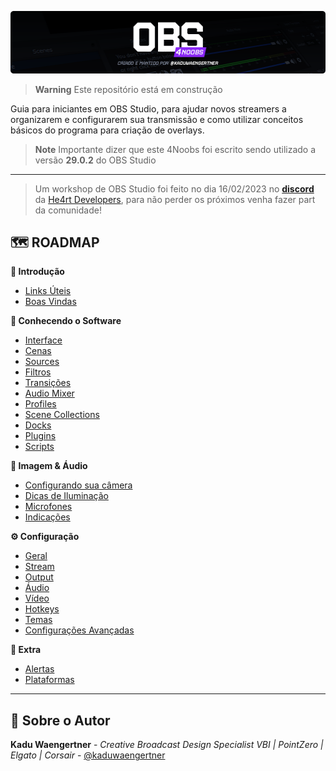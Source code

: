 ![OBS 4 Noobs](/assets/home-header-update.png)


> **Warning**
> Este repositório está em construção


Guia para iniciantes em OBS Studio, para ajudar novos streamers a organizarem e configurarem sua transmissão e como utilizar conceitos básicos do programa para criação de overlays.


> **Note**
> Importante dizer que este 4Noobs foi escrito sendo utilizado a versão **29.0.2** do OBS Studio

------------

> Um workshop de OBS Studio foi feito no dia 16/02/2023 no [**discord**](https://discord.com/invite/5kwDQuv) da [He4rt Developers](https://heartdevs.com/), para não perder os próximos venha fazer part da comunidade!

## 🗺️ ROADMAP

**👋 Introdução**

 - [Links Úteis](/modulos/introducao/1-links-uteis.md)
 - [Boas Vindas](/modulos/introducao/2-boas-vindas.md)

**🧰 Conhecendo o Software**
- [Interface](/modulos/conhecendo-o-software/1-interface.md)
- [Cenas](/modulos/conhecendo-o-software/2-cenas.md)
- [Sources](/modulos/conhecendo-o-software/3-sources.md)
- [Filtros](/modulos/conhecendo-o-software/4-filtros.md)
- [Transições](/modulos/conhecendo-o-software/5-transicoes.md)
- [Audio Mixer](/modulos/conhecendo-o-software/6-audio-mixer.md)
- [Profiles](/modulos/conhecendo-o-software/7-profiles.md)
- [Scene Collections](/modulos/conhecendo-o-software/8-scene-collections.md)
- [Docks](/modulos/conhecendo-o-software/9-docks.md)
- [Plugins](/modulos/conhecendo-o-software/10-plugins.md)
- [Scripts](/modulos/conhecendo-o-software/11-scripts.md)

**🎥 Imagem & Áudio**
- [Configurando sua câmera](/modulos/imagem-e-audio/1-configurando-sua-camera.md)
- [Dicas de Iluminação](/modulos/imagem-e-audio/2-dicas-de-iluminacao.md)
- [Microfones](/modulos/imagem-e-audio/3-microfones.md)
- [Indicações](/modulos/imagem-e-audio/4-indicacoes.md)

**⚙️ Configuração**
- [Geral](/modulos/configuracao/1-geral.md)
- [Stream](/modulos/configuracao/2-stream.md)
- [Output](/modulos/configuracao/3-output.md)
- [Áudio](/modulos/configuracao/4-audio.md)
- [Vídeo](/modulos/configuracao/5-video.md)
- [Hotkeys](/modulos/configuracao/6-hotkeys.md)
- [Temas](/modulos/configuracao/7-temas.md)
- [Configurações Avançadas](/modulos/configuracao/8-configuracoes-avancadas.md)

**🎁 Extra**
- [Alertas](/modulos/extra/1-alertas.md)
- [Plataformas](/modulos/extra/2-plataformas.md)

------------

## 👤 Sobre o Autor

 **Kadu Waengertner** - _Creative Broadcast Design Specialist VBI | PointZero | Elgato | Corsair_ - [@kaduwaengertner](https://twitter.com/kaduwaengertner)
